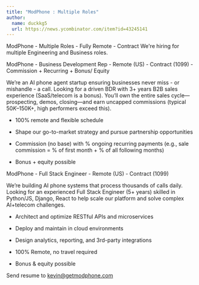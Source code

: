 ```yaml
---
title: "ModPhone : Multiple Roles"
author:
  name: duckkg5
  url: https://news.ycombinator.com/item?id=43245141
---
```

ModPhone - Multiple Roles - Fully Remote - Contract
We&#x27;re hiring for multiple Engineering and Business roles.

ModPhone - Business Development Rep - Remote (US) - Contract (1099) - Commission + Recurring + Bonus&#x2F; Equity

We’re an AI phone agent startup ensuring businesses never miss - or mishandle - a call. Looking for a driven BDR with 3+ years B2B sales experience (SaaS&#x2F;telecom is a bonus). You’ll own the entire sales cycle—prospecting, demos, closing—and earn uncapped commissions (typical $50K–$150K+, high performers exceed this).

- 100% remote and flexible schedule

- Shape our go-to-market strategy and pursue partnership opportunities

- Commission (no base) with % ongoing recurring payments (e.g., sale commission = % of first month + % of all following months)

- Bonus + equity possible

ModPhone - Full Stack Engineer - Remote (US) - Contract (1099)

We’re building AI phone systems that process thousands of calls daily. Looking for an experienced Full Stack Engineer (5+ years) skilled in Python&#x2F;JS, Django, React to help scale our platform and solve complex AI+telecom challenges.

- Architect and optimize RESTful APIs and microservices

- Deploy and maintain in cloud environments

- Design analytics, reporting, and 3rd-party integrations

- 100% Remote, no travel required

- Bonus &amp; equity possible

Send resume to kevin@getmodphone.com
<JobApplication />
